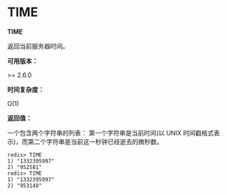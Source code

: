 
# TIME

**TIME**

返回当前服务器时间。

**可用版本：**

&gt;= 2.6.0

**时间复杂度：**

O(1)

**返回值：**

一个包含两个字符串的列表： 第一个字符串是当前时间(以 UNIX 时间戳格式表示)，而第二个字符串是当前这一秒钟已经逝去的微秒数。

```
redis> TIME
1) "1332395997"
2) "952581"
redis> TIME
1) "1332395997"
2) "953148"

```
